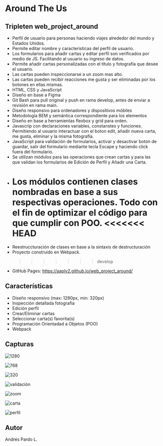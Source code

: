 # Around The Us

## Tripleten web_project_around

- Perfil de usuario para personas haciendo viajes alrededor del mundo y Estados Unidos.
- Permite editar nombre y caracteristicas del perfil de usuario.
- Los formularios para añadir cartas y editar perfil son verificados por medio de JS. Facilitando al usuario su ingreso de datos.
- Permite añadir cartas personalizadas con el título y fotografía que desee el usuario.
- Las cartas pueden inspeccionarse a un zoom mas alto.
- Las cartas pueden recibir reacciones me gusta y ser eliminadas por los botones en ellas mismas.
- HTML, CSS y JavaScript
- Diseño en base a Figma
- Git Bash para pull original y push en rama develop, antes de enviar a revisión en rama main.
- Diseño responsivo para ordenadores y dispositivos móbiles
- Metodología BEM y semántica correspondiente para los elementos
- Diseño en base a herramientas flexbox y grid para orden.
- Javascrip con declaraciones variables, constanstes y funciones. Permitiendo al usuario interactuar con el boton edit, añadir nueva carta, me gusta, eliminar y la misma fotografía.
- JavaScript para validación de formularios, activar y desactivar botón de guardar, salir del formulario mediante tecla Escape y haciendo click fuera del formulario.
- Se utilizan módulos para las operaciones que crean cartas y para las que validan los formularios de Edición de Perfil y Añadir una Carta.
- Los módulos contienen clases nombradas en base a sus respectivas operaciones. Todo con el fin de optimizar el código para que cumplir con POO.
  <<<<<<< HEAD
  =======
- Reestruccturación de clases en base a la sintaxis de destructuración
- Proyecto construido en Webpack.
  > > > > > > > develop
- GitHub Pages: https://aaplv2.github.io/web_project_around/

## Características

- Diseño responsivo (max: 1280px, min: 320px)
- Inspección detallada fotografía
- Edición perfil
- Crear/Eliminar cartas
- Seleccionar carta(s) favorita(s)
- Programación Orientadad a Objetos (POO)
- Webpack

## Capturas

![1280](https://i.imgur.com/j2Lz5MD.jpeg)

![768](https://i.imgur.com/m5HyvnE.jpeg)

![320](https://i.imgur.com/MMghmtw.jpeg)

![validación](https://i.imgur.com/4LidSO7.jpeg)

![zoom](https://i.imgur.com/Ob4Mrrg.jpeg)

![carta](https://i.imgur.com/YyoyCfd.jpeg)

![perfil](https://i.imgur.com/xCrOxvb.jpeg)

## Autor

Andrés Pardo L.
